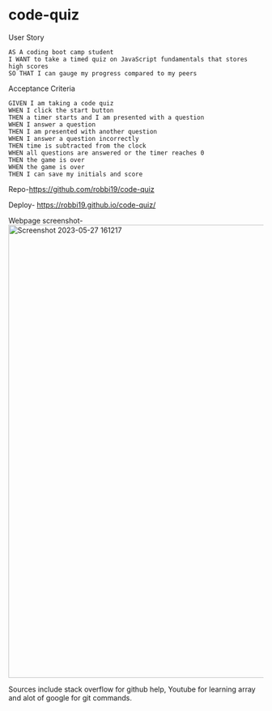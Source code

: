 # code-quiz

User Story
```
AS A coding boot camp student
I WANT to take a timed quiz on JavaScript fundamentals that stores high scores
SO THAT I can gauge my progress compared to my peers
```

Acceptance Criteria
```
GIVEN I am taking a code quiz
WHEN I click the start button
THEN a timer starts and I am presented with a question
WHEN I answer a question
THEN I am presented with another question
WHEN I answer a question incorrectly
THEN time is subtracted from the clock
WHEN all questions are answered or the timer reaches 0
THEN the game is over
WHEN the game is over
THEN I can save my initials and score
```

Repo-https://github.com/robbi19/code-quiz

Deploy- https://robbi19.github.io/code-quiz/

Webpage screenshot-<img width="895" alt="Screenshot 2023-05-27 161217" src="https://github.com/robbi19/code-quiz/assets/128949831/37386a59-22ad-45f9-b2f4-4ef7891a00c8">


Sources include stack overflow for github help, Youtube for learning array and alot of google for git commands.
